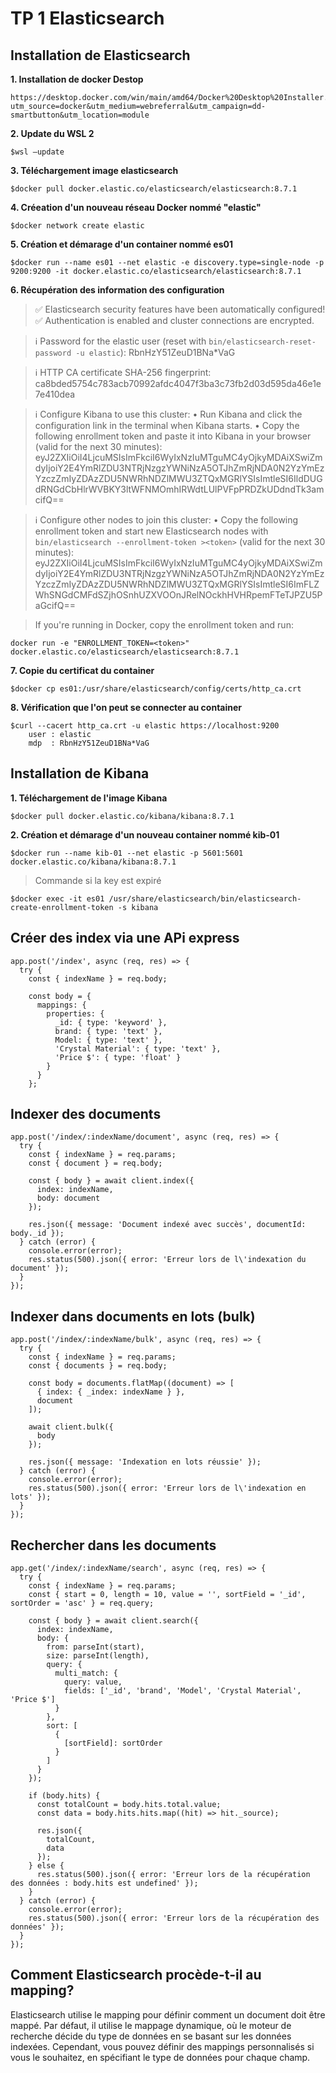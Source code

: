 # TP 1 Elasticsearch 

## Installation de Elasticsearch

**1. Installation de docker Destop**
```
https://desktop.docker.com/win/main/amd64/Docker%20Desktop%20Installer.exe?utm_source=docker&utm_medium=webreferral&utm_campaign=dd-smartbutton&utm_location=module
```

**2. Update du WSL 2**
```	
$wsl –update
```
**3. Téléchargement image elasticsearch**
```
$docker pull docker.elastic.co/elasticsearch/elasticsearch:8.7.1
```
**4. Créeation d'un nouveau réseau Docker nommé "elastic"**
```	
$docker network create elastic
```
**5. Création et démarage d'un container nommé es01**
```
$docker run --name es01 --net elastic -e discovery.type=single-node -p 9200:9200 -it docker.elastic.co/elasticsearch/elasticsearch:8.7.1
```
**6. Récupération des information des configuration**

>✅ Elasticsearch security features have been automatically configured!
>✅ Authentication is enabled and cluster connections are encrypted.

>ℹ️  Password for the elastic user (reset with `bin/elasticsearch-reset-password -u elastic`):
>RbnHzY51ZeuD1BNa*VaG

>ℹ️  HTTP CA certificate SHA-256 fingerprint:
>ca8bded5754c783acb70992afdc4047f3ba3c73fb2d03d595da46e1e7e410dea

>ℹ️  Configure Kibana to use this cluster:
>• Run Kibana and click the configuration link in the terminal when Kibana starts.
>• Copy the following enrollment token and paste it into Kibana in your browser (valid for the next 30 minutes):
>eyJ2ZXIiOiI4LjcuMSIsImFkciI6WyIxNzIuMTguMC4yOjkyMDAiXSwiZmdyIjoiY2E4YmRlZDU3NTRjNzgzYWNiNzA5OTJhZmRjNDA0N2YzYmEzYzczZmIyZDAzZDU5NWRhNDZlMWU3ZTQxMGRlYSIsImtleSI6IldDUGdRNGdCbHlrWVBKY3ltWFNMOmhIRWdtLUlPVFpPRDZkUDdndTk3amcifQ==

>ℹ️ Configure other nodes to join this cluster:
>• Copy the following enrollment token and start new Elasticsearch nodes with `bin/elasticsearch --enrollment-token ><token>` (valid for the next 30 minutes):
>eyJ2ZXIiOiI4LjcuMSIsImFkciI6WyIxNzIuMTguMC4yOjkyMDAiXSwiZmdyIjoiY2E4YmRlZDU3NTRjNzgzYWNiNzA5OTJhZmRjNDA0N2YzYmEzYzczZmIyZDAzZDU5NWRhNDZlMWU3ZTQxMGRlYSIsImtleSI6ImFLZWhSNGdCMFdSZjhOSnhUZXVOOnJRelNOckhHVHRpemFTeTJPZU5PaGcifQ==
		
>If you're running in Docker, copy the enrollment token and run:
```
docker run -e "ENROLLMENT_TOKEN=<token>" docker.elastic.co/elasticsearch/elasticsearch:8.7.1
```


**7. Copie du certificat du container**	
```
$docker cp es01:/usr/share/elasticsearch/config/certs/http_ca.crt
```

**8. Vérification que l'on peut se connecter au container**
```
$curl --cacert http_ca.crt -u elastic https://localhost:9200
	user : elastic
	mdp  : RbnHzY51ZeuD1BNa*VaG
```

## Installation de Kibana
**1. Téléchargement de l'image Kibana** 		
```	
$docker pull docker.elastic.co/kibana/kibana:8.7.1
```
**2. Création et démarage d'un nouveau container nommé kib-01**
```	
$docker run --name kib-01 --net elastic -p 5601:5601 docker.elastic.co/kibana/kibana:8.7.1
```
>Commande si la key est expiré 
```
$docker exec -it es01 /usr/share/elasticsearch/bin/elasticsearch-create-enrollment-token -s kibana
```

## Créer des index via une APi express
```
app.post('/index', async (req, res) => {
  try {
    const { indexName } = req.body;

    const body = {
      mappings: {
        properties: {
          _id: { type: 'keyword' },
          brand: { type: 'text' },
          Model: { type: 'text' },
          'Crystal Material': { type: 'text' },
          'Price $': { type: 'float' }
        }
      }
    };
```

## Indexer des documents
```
app.post('/index/:indexName/document', async (req, res) => {
  try {
    const { indexName } = req.params;
    const { document } = req.body;

    const { body } = await client.index({
      index: indexName,
      body: document
    });

    res.json({ message: 'Document indexé avec succès', documentId: body._id });
  } catch (error) {
    console.error(error);
    res.status(500).json({ error: 'Erreur lors de l\'indexation du document' });
  }
});
```

## Indexer dans documents en lots (bulk)
```
app.post('/index/:indexName/bulk', async (req, res) => {
  try {
    const { indexName } = req.params;
    const { documents } = req.body;

    const body = documents.flatMap((document) => [
      { index: { _index: indexName } },
      document
    ]);

    await client.bulk({
      body
    });

    res.json({ message: 'Indexation en lots réussie' });
  } catch (error) {
    console.error(error);
    res.status(500).json({ error: 'Erreur lors de l\'indexation en lots' });
  }
});
```

## Rechercher dans les documents
```
app.get('/index/:indexName/search', async (req, res) => {
  try {
    const { indexName } = req.params;
    const { start = 0, length = 10, value = '', sortField = '_id', sortOrder = 'asc' } = req.query;

    const { body } = await client.search({
      index: indexName,
      body: {
        from: parseInt(start),
        size: parseInt(length),
        query: {
          multi_match: {
            query: value,
            fields: ['_id', 'brand', 'Model', 'Crystal Material', 'Price $']
          }
        },
        sort: [
          {
            [sortField]: sortOrder
          }
        ]
      }
    });

    if (body.hits) {
      const totalCount = body.hits.total.value;
      const data = body.hits.hits.map((hit) => hit._source);

      res.json({
        totalCount,
        data
      });
    } else {
      res.status(500).json({ error: 'Erreur lors de la récupération des données : body.hits est undefined' });
    }
  } catch (error) {
    console.error(error);
    res.status(500).json({ error: 'Erreur lors de la récupération des données' });
  }
});
```
## Comment Elasticsearch procède-t-il au mapping?

Elasticsearch utilise le mapping pour définir comment un document doit être mappé. Par défaut, il utilise le mappage dynamique, où le moteur de recherche décide du type de données en se basant sur les données indexées. Cependant, vous pouvez définir des mappings personnalisés si vous le souhaitez, en spécifiant le type de données pour chaque champ.
